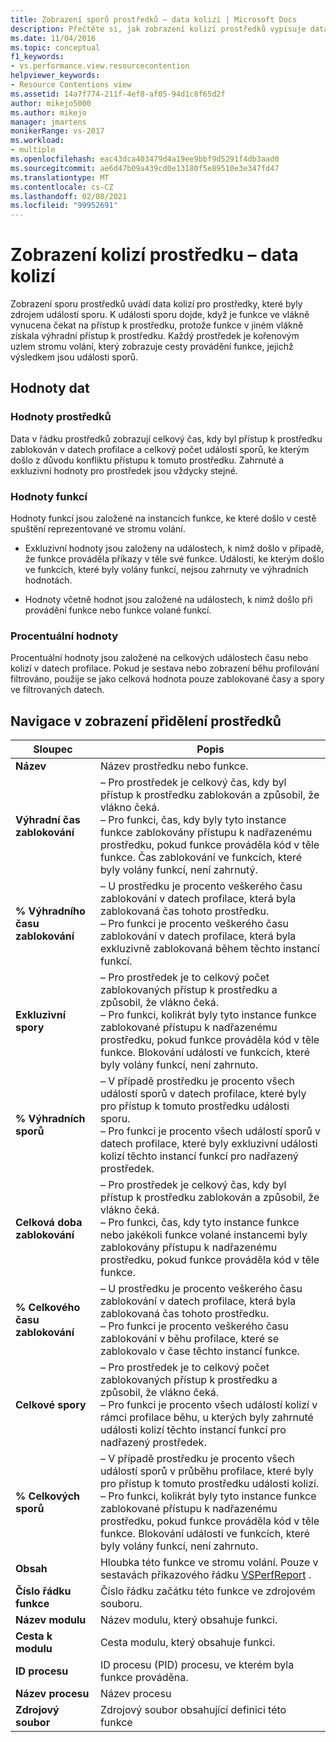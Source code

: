 ```yaml
---
title: Zobrazení sporů prostředků – data kolizí | Microsoft Docs
description: Přečtěte si, jak zobrazení kolizí prostředků vypisuje data kolizí pro prostředky, které byly zdrojem událostí sporu.
ms.date: 11/04/2016
ms.topic: conceptual
f1_keywords:
- vs.performance.view.resourcecontention
helpviewer_keywords:
- Resource Contentions view
ms.assetid: 14a7f774-211f-4ef8-af05-94d1c8f65d2f
author: mikejo5000
ms.author: mikejo
manager: jmartens
monikerRange: vs-2017
ms.workload:
- multiple
ms.openlocfilehash: eac43dca403479d4a19ee9bbf9d5291f4db3aad0
ms.sourcegitcommit: ae6d47b09a439cd0e13180f5e89510e3e347fd47
ms.translationtype: MT
ms.contentlocale: cs-CZ
ms.lasthandoff: 02/08/2021
ms.locfileid: "99952691"
---
```

# <a name="resource-contentions-view---contention-data"></a>Zobrazení kolizí prostředku – data kolizí
Zobrazení sporu prostředků uvádí data kolizí pro prostředky, které byly zdrojem událostí sporu. K události sporu dojde, když je funkce ve vlákně vynucena čekat na přístup k prostředku, protože funkce v jiném vlákně získala výhradní přístup k prostředku. Každý prostředek je kořenovým uzlem stromu volání, který zobrazuje cesty provádění funkce, jejichž výsledkem jsou události sporů.

## <a name="data-values"></a>Hodnoty dat

### <a name="resource-values"></a>Hodnoty prostředků
 Data v řádku prostředků zobrazují celkový čas, kdy byl přístup k prostředku zablokován v datech profilace a celkový počet událostí sporů, ke kterým došlo z důvodu konfliktu přístupu k tomuto prostředku. Zahrnuté a exkluzivní hodnoty pro prostředek jsou vždycky stejné.

### <a name="function-values"></a>Hodnoty funkcí
 Hodnoty funkcí jsou založené na instancích funkce, ke které došlo v cestě spuštění reprezentované ve stromu volání.

- Exkluzivní hodnoty jsou založeny na událostech, k nimž došlo v případě, že funkce prováděla příkazy v těle své funkce. Události, ke kterým došlo ve funkcích, které byly volány funkcí, nejsou zahrnuty ve výhradních hodnotách.

- Hodnoty včetně hodnot jsou založené na událostech, k nimž došlo při provádění funkce nebo funkce volané funkcí.

### <a name="percentage-values"></a>Procentuální hodnoty
 Procentuální hodnoty jsou založené na celkových událostech času nebo kolizí v datech profilace. Pokud je sestava nebo zobrazení běhu profilování filtrováno, použije se jako celková hodnota pouze zablokované časy a spory ve filtrovaných datech.

## <a name="navigating-the-resource-allocation-view"></a>Navigace v zobrazení přidělení prostředků

|Sloupec|Popis|
|------------|-----------------|
|**Název**|Název prostředku nebo funkce.|
|**Výhradní čas zablokování**|– Pro prostředek je celkový čas, kdy byl přístup k prostředku zablokován a způsobil, že vlákno čeká.<br />– Pro funkci, čas, kdy byly tyto instance funkce zablokovány přístupu k nadřazenému prostředku, pokud funkce prováděla kód v těle funkce. Čas zablokování ve funkcích, které byly volány funkcí, není zahrnutý.|
|**% Výhradního času zablokování**|– U prostředku je procento veškerého času zablokování v datech profilace, která byla zablokovaná čas tohoto prostředku.<br />– Pro funkci je procento veškerého času zablokování v datech profilace, která byla exkluzivně zablokovaná během těchto instancí funkcí.|
|**Exkluzivní spory**|– Pro prostředek je to celkový počet zablokovaných přístup k prostředku a způsobil, že vlákno čeká.<br />– Pro funkci, kolikrát byly tyto instance funkce zablokované přístupu k nadřazenému prostředku, pokud funkce prováděla kód v těle funkce. Blokování událostí ve funkcích, které byly volány funkcí, není zahrnuto.|
|**% Výhradních sporů**|– V případě prostředku je procento všech událostí sporů v datech profilace, které byly pro přístup k tomuto prostředku události sporu.<br />– Pro funkci je procento všech událostí sporů v datech profilace, které byly exkluzivní události kolizí těchto instancí funkcí pro nadřazený prostředek.|
|**Celková doba zablokování**|– Pro prostředek je celkový čas, kdy byl přístup k prostředku zablokován a způsobil, že vlákno čeká.<br />– Pro funkci, čas, kdy tyto instance funkce nebo jakékoli funkce volané instancemi byly zablokovány přístupu k nadřazenému prostředku, pokud funkce prováděla kód v těle funkce.|
|**% Celkového času zablokování**|– U prostředku je procento veškerého času zablokování v datech profilace, která byla zablokovaná čas tohoto prostředku.<br />– Pro funkci je procento veškerého času zablokování v běhu profilace, které se zablokovalo v čase těchto instancí funkce.|
|**Celkové spory**|– Pro prostředek je to celkový počet zablokovaných přístup k prostředku a způsobil, že vlákno čeká.<br />– Pro funkci je procento všech událostí kolizí v rámci profilace běhu, u kterých byly zahrnuté události kolizí těchto instancí funkcí pro nadřazený prostředek.|
|**% Celkových sporů**|– V případě prostředku je procento všech událostí sporů v průběhu profilace, které byly pro přístup k tomuto prostředku události kolizí.<br />– Pro funkci, kolikrát byly tyto instance funkce zablokované přístupu k nadřazenému prostředku, pokud funkce prováděla kód v těle funkce. Blokování událostí ve funkcích, které byly volány funkcí, není zahrnuto.|
|**Obsah**|Hloubka této funkce ve stromu volání. Pouze v sestavách příkazového řádku [VSPerfReport](../profiling/vsperfreport.md) .|
|**Číslo řádku funkce**|Číslo řádku začátku této funkce ve zdrojovém souboru.|
|**Název modulu**|Název modulu, který obsahuje funkci.|
|**Cesta k modulu**|Cesta modulu, který obsahuje funkci.|
|**ID procesu**|ID procesu (PID) procesu, ve kterém byla funkce prováděna.|
|**Název procesu**|Název procesu|
|**Zdrojový soubor**|Zdrojový soubor obsahující definici této funkce|
